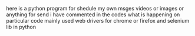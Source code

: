 here is a python program for shedule my own msges videos or images or anything for send
i have commented in the codes what is happening on particular code
mainly used web drivers for chrome or firefox and selenium lib in python
